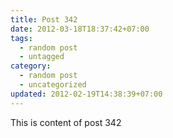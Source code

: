 ```yaml
---
title: Post 342
date: 2012-03-18T18:37:42+07:00
tags:
  - random post
  - untagged
category:
  - random post
  - uncategorized
updated: 2012-02-19T14:38:39+07:00
---
```

This is content of post 342